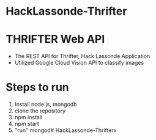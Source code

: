 # HackLassonde-Thrifter

# THRIFTER Web API

- The REST API for Thrifter, Hack Lassonde Application
- Utilized Google Cloud Vision API to classify images

# Steps to run
  1. Install node.js, mongodb
  2. clone the repository
  3. npm install
  4. npm start
  5. "run" mongod# HackLassonde-Thrifterx